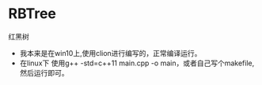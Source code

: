 # RBTree
红黑树
 - 我本来是在win10上,使用clion进行编写的，正常编译运行。
 - 在linux下 使用g++  -std=c++11 main.cpp -o main，或者自己写个makefile,然后运行即可。
